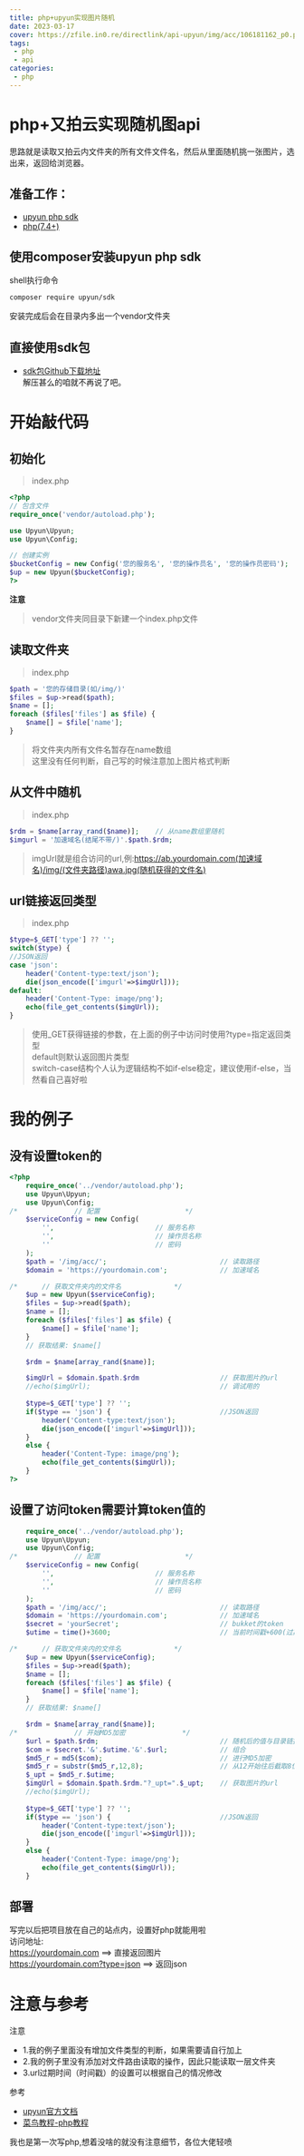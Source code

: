 ```yaml
---
title: php+upyun实现图片随机
date: 2023-03-17
cover: https://zfile.in0.re/directlink/api-upyun/img/acc/106181162_p0.png
tags:
 - php
 - api
categories:
 - php
---
```


# php+又拍云实现随机图api

思路就是读取又拍云内文件夹的所有文件文件名，然后从里面随机挑一张图片，选出来，返回给浏览器。

## 准备工作：
* [upyun php sdk](http://docs.upyun.com/api/sdk/)  
* [php(7.4+)](https://www.runoob.com/php/php-tutorial.html)

## 使用composer安装upyun php sdk
shell执行命令
```sh
composer require upyun/sdk
```
安装完成后会在目录内多出一个vendor文件夹  

## 直接使用sdk包
* [sdk包Github下载地址](https://github.com/upyun/php-sdk/releases)  
解压甚么的咱就不再说了吧。  

# 开始敲代码

## 初始化
> index.php
```php
<?php
// 包含文件
require_once('vendor/autoload.php');

use Upyun\Upyun;
use Upyun\Config;

// 创建实例
$bucketConfig = new Config('您的服务名', '您的操作员名', '您的操作员密码');
$up = new Upyun($bucketConfig);
?>
```
**注意**  
> vendor文件夹同目录下新建一个index.php文件  

## 读取文件夹
> index.php
```php
$path = '您的存储目录(如/img/)'
$files = $up->read($path);
$name = [];
foreach ($files['files'] as $file) {
    $name[] = $file['name'];
}
```
> 将文件夹内所有文件名暂存在name数组  
> 这里没有任何判断，自己写的时候注意加上图片格式判断  

## 从文件中随机
> index.php
```php
$rdm = $name[array_rand($name)];    // 从name数组里随机
$imgurl = '加速域名(结尾不带/)'.$path.$rdm;
```
> imgUrl就是组合访问的url,例:https://ab.yourdomain.com(加速域名)/img/(文件夹路径)awa.jpg(随机获得的文件名)

## url链接返回类型
> index.php
```php
$type=$_GET['type'] ?? '';
switch($type) {
//JSON返回
case 'json':
    header('Content-type:text/json');
    die(json_encode(['imgurl'=>$imgUrl]));
default:
    header('Content-Type: image/png');
    echo(file_get_contents($imgUrl));
}
```
> 使用_GET获得链接的参数，在上面的例子中访问时使用?type=指定返回类型  
> default则默认返回图片类型  
> switch-case结构个人认为逻辑结构不如if-else稳定，建议使用if-else，当然看自己喜好啦  

# 我的例子

## 没有设置token的
```php
<?php
    require_once('../vendor/autoload.php');
    use Upyun\Upyun;
    use Upyun\Config;
/*              // 配置                     */
    $serviceConfig = new Config(
        '',                         // 服务名称
        '',                         // 操作员名称
        ''                          // 密码
    );
    $path = '/img/acc/';                            // 读取路径
    $domain = 'https://yourdomain.com';             // 加速域名

/*      // 获取文件夹内的文件名             */
    $up = new Upyun($serviceConfig);
    $files = $up->read($path);
    $name = [];
    foreach ($files['files'] as $file) {
        $name[] = $file['name'];
    }
    // 获取结果: $name[]

    $rdm = $name[array_rand($name)];

    $imgUrl = $domain.$path.$rdm                    // 获取图片的url
    //echo($imgUrl);                                // 调试用的
    
    $type=$_GET['type'] ?? '';
    if($type == 'json') {                           //JSON返回
        header('Content-type:text/json');
        die(json_encode(['imgurl'=>$imgUrl]));
    }
    else {
        header('Content-Type: image/png');
        echo(file_get_contents($imgUrl));
    }
?>
```

## 设置了访问token需要计算token值的
```php
    require_once('../vendor/autoload.php');
    use Upyun\Upyun;
    use Upyun\Config;
/*              // 配置                     */
    $serviceConfig = new Config(
        '',                         // 服务名称
        '',                         // 操作员名称
        ''                          // 密码
    );
    $path = '/img/acc/';                            // 读取路径
    $domain = 'https://yourdomain.com';             // 加速域名
    $secret = 'yourSecret';                         // bukket的token
    $utime = time()+3600;                           // 当前时间戳+600(过期时间：10min)

/*      // 获取文件夹内的文件名             */
    $up = new Upyun($serviceConfig);
    $files = $up->read($path);
    $name = [];
    foreach ($files['files'] as $file) {
        $name[] = $file['name'];
    }
    // 获取结果: $name[]

    $rdm = $name[array_rand($name)];
/*              // 开始MD5加密              */
    $url = $path.$rdm;                              // 随机后的值与目录链接成url
    $com = $secret.'&'.$utime.'&'.$url;             // 组合
    $md5_r = md5($com);                             // 进行MD5加密
    $md5_r = substr($md5_r,12,8);                   // 从12开始往后截取8位
    $_upt = $md5_r.$utime;
    $imgUrl = $domain.$path.$rdm."?_upt=".$_upt;    // 获取图片的url
    //echo($imgUrl);
    
    $type=$_GET['type'] ?? '';
    if($type == 'json') {                           //JSON返回
        header('Content-type:text/json');
        die(json_encode(['imgurl'=>$imgUrl]));
    }
    else {
        header('Content-Type: image/png');
        echo(file_get_contents($imgUrl));
    }
```

## 部署
写完以后把项目放在自己的站点内，设置好php就能用啦  
访问地址:  
https://yourdomain.com              ==>  直接返回图片  
https://yourdomain.com?type=json    ==>  返回json

# 注意与参考
注意  
- 1.我的例子里面没有增加文件类型的判断，如果需要请自行加上
- 2.我的例子里没有添加对文件路由读取的操作，因此只能读取一层文件夹
- 3.url过期时间（时间戳）的设置可以根据自己的情况修改

参考  
- [upyun官方文档](http://docs.upyun.com/api/sdk/)
- [菜鸟教程-php教程](https://www.runoob.com/php/php-tutorial.html)

我也是第一次写php,想着没啥的就没有注意细节，各位大佬轻喷